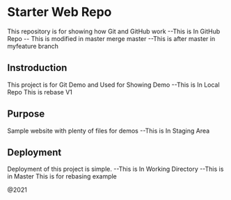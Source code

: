 # Starter Web Repo

This repository is for showing how Git and GitHub work
--This is In GitHub Repo
-- This is modified in master merge master
--This is after master in myfeature branch
## Instroduction
This project is for Git Demo and Used for Showing Demo
--This is In Local Repo
This is rebase V1

## Purpose

Sample website with plenty of files for demos
--This is In Staging Area

## Deployment
Deployment of this project is simple.
--This is In Working Directory
--This is in Master
This is for rebasing example

@2021